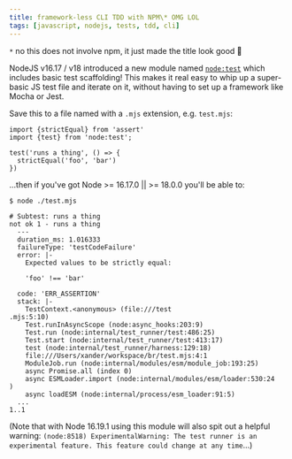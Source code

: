 ```yaml
---
title: framework-less CLI TDD with NPM\* OMG LOL
tags: [javascript, nodejs, tests, tdd, cli]
---
```


`*` no this does not involve npm, it just made the title look good 🤷

NodeJS v16.17 / v18 introduced a new module named [`node:test`](https://nodejs.org/api/test.html) which includes basic test scaffolding!
This makes it real easy to whip up a super-basic JS test file and iterate on it, without having to set up a framework like Mocha or Jest.

Save this to a file named with a `.mjs` extension, e.g. `test.mjs`:
```
import {strictEqual} from 'assert'
import {test} from 'node:test';

test('runs a thing', () => {
  strictEqual('foo', 'bar')
})
```

...then if you've got Node >= 16.17.0 \|\| >= 18.0.0 you'll be able to:

```shell
$ node ./test.mjs
```

```
# Subtest: runs a thing
not ok 1 - runs a thing
  ---
  duration_ms: 1.016333
  failureType: 'testCodeFailure'
  error: |-
    Expected values to be strictly equal:
    
    'foo' !== 'bar'
    
  code: 'ERR_ASSERTION'
  stack: |-
    TestContext.<anonymous> (file:///test
.mjs:5:10)
    Test.runInAsyncScope (node:async_hooks:203:9)
    Test.run (node:internal/test_runner/test:486:25)
    Test.start (node:internal/test_runner/test:413:17)
    test (node:internal/test_runner/harness:129:18)
    file:///Users/xander/workspace/br/test.mjs:4:1
    ModuleJob.run (node:internal/modules/esm/module_job:193:25)
    async Promise.all (index 0)
    async ESMLoader.import (node:internal/modules/esm/loader:530:24
)
    async loadESM (node:internal/process/esm_loader:91:5)
  ...
1..1
```

(Note that with Node 16.19.1 using this module will also spit out a helpful warning: `(node:8518) ExperimentalWarning: The test runner is an experimental feature. This feature could change at any time`...)
